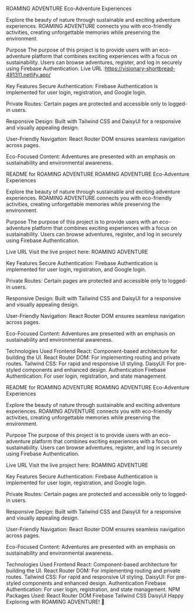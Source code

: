 ROAMING ADVENTURE
Eco-Adventure Experiences

Explore the beauty of nature through sustainable and exciting adventure experiences. ROAMING ADVENTURE connects you with eco-friendly activities, creating unforgettable memories while preserving the environment.

Purpose
The purpose of this project is to provide users with an eco-adventure platform that combines exciting experiences with a focus on sustainability. Users can browse adventures, register, and log in securely using Firebase Authentication.
Live URL :https://visionary-shortbread-491311.netlify.app/

Key Features
Secure Authentication:
Firebase Authentication is implemented for user login, registration, and Google login.

Private Routes:
Certain pages are protected and accessible only to logged-in users.

Responsive Design:
Built with Tailwind CSS and DaisyUI for a responsive and visually appealing design.

User-Friendly Navigation:
React Router DOM ensures seamless navigation across pages.

Eco-Focused Content:
Adventures are presented with an emphasis on sustainability and environmental awareness.

README for ROAMING ADVENTURE
ROAMING ADVENTURE
Eco-Adventure Experiences

Explore the beauty of nature through sustainable and exciting adventure experiences. ROAMING ADVENTURE connects you with eco-friendly activities, creating unforgettable memories while preserving the environment.

Purpose
The purpose of this project is to provide users with an eco-adventure platform that combines exciting experiences with a focus on sustainability. Users can browse adventures, register, and log in securely using Firebase Authentication.

Live URL
Visit the live project here: ROAMING ADVENTURE

Key Features
Secure Authentication:
Firebase Authentication is implemented for user login, registration, and Google login.

Private Routes:
Certain pages are protected and accessible only to logged-in users.

Responsive Design:
Built with Tailwind CSS and DaisyUI for a responsive and visually appealing design.

User-Friendly Navigation:
React Router DOM ensures seamless navigation across pages.

Eco-Focused Content:
Adventures are presented with an emphasis on sustainability and environmental awareness.

Technologies Used
Frontend
React: Component-based architecture for building the UI.
React Router DOM: For implementing routing and private routes.
Tailwind CSS: For rapid and responsive UI styling.
DaisyUI: For pre-styled components and enhanced design.
Authentication
Firebase Authentication: For user login, registration, and state management.

README for ROAMING ADVENTURE
ROAMING ADVENTURE
Eco-Adventure Experiences

Explore the beauty of nature through sustainable and exciting adventure experiences. ROAMING ADVENTURE connects you with eco-friendly activities, creating unforgettable memories while preserving the environment.

Purpose
The purpose of this project is to provide users with an eco-adventure platform that combines exciting experiences with a focus on sustainability. Users can browse adventures, register, and log in securely using Firebase Authentication.

Live URL
Visit the live project here: ROAMING ADVENTURE

Key Features
Secure Authentication:
Firebase Authentication is implemented for user login, registration, and Google login.

Private Routes:
Certain pages are protected and accessible only to logged-in users.

Responsive Design:
Built with Tailwind CSS and DaisyUI for a responsive and visually appealing design.

User-Friendly Navigation:
React Router DOM ensures seamless navigation across pages.

Eco-Focused Content:
Adventures are presented with an emphasis on sustainability and environmental awareness.

Technologies Used
Frontend
React: Component-based architecture for building the UI.
React Router DOM: For implementing routing and private routes.
Tailwind CSS: For rapid and responsive UI styling.
DaisyUI: For pre-styled components and enhanced design.
Authentication
Firebase Authentication: For user login, registration, and state management.
NPM Packages Used: 
React Router DOM
Firebase
Tailwind CSS
DaisyUI
Happy Exploring with ROAMING ADVENTURE! 🌿


